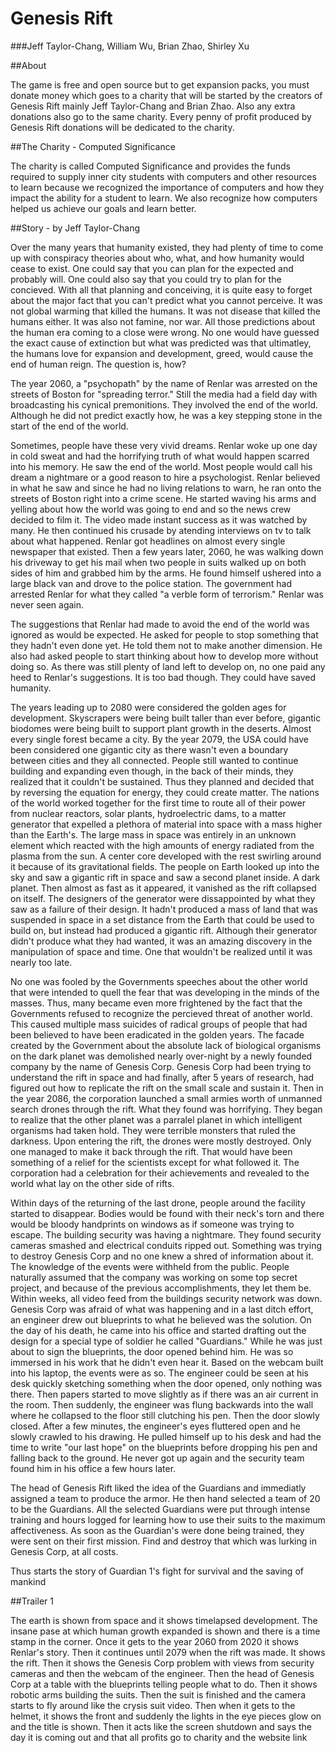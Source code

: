 Genesis Rift
======

###Jeff Taylor-Chang, William Wu, Brian Zhao, Shirley Xu

##About

The game is free and open source but to get expansion packs, you must donate money which goes to a charity
 that will be started by the creators of Genesis Rift mainly Jeff Taylor-Chang and Brian Zhao. Also any
 extra donations also go to the same charity. Every penny of profit produced by Genesis Rift donations
 will be dedicated to the charity.

##The Charity - Computed Significance

The charity is called Computed Significance and provides the funds required to supply inner city students with computers and other resources
 to learn because we recognized the importance of computers and how they impact the ability for a student to learn. We also
 recognize how computers helped us achieve our goals and learn better.

##Story - by Jeff Taylor-Chang

Over the many years that humanity existed, they had plenty of time to come up with conspiracy theories about who, what, and how
 humanity would cease to exist. One could say that you can plan for the expected and probably will. One could also say that you
 could try to plan for the concieved. With all that planning and conceiving, it is quite easy to forget about the major fact that
 you can't predict what you cannot perceive. It was not global warming that killed the humans. It was not disease that killed the
 humans either. It was also not famine, nor war. All those predictions about the human era coming to a close were wrong. No one
 would have guessed the exact cause of extinction but what was predicted was that ultimatley, the humans love for expansion and
 development, greed, would cause the end of human reign. The question is, how?

The year 2060, a "psychopath" by the name of Renlar was arrested on the streets of Boston for "spreading terror." Still the media
 had a field day with broadcasting his cynical premonitions. They involved the end of the world. Although he did not predict exactly
 how, he was a key stepping stone in the start of the end of the world.

Sometimes, people have these very vivid dreams. Renlar woke up one day in cold sweat and had the horrifying truth of what would
 happen scarred into his memory. He saw the end of the world. Most people would call his dream a nightmare or a good reason to
 hire a psychologist. Renlar believed in what he saw and since he had no living relations to warn, he ran onto the streets of
 Boston right into a crime scene. He started waving his arms and yelling about how the world was going to end and so the news
 crew decided to film it. The video made instant success as it was watched by many. He then continued his crusade by atending
 interviews on tv to talk about what happened. Renlar got headlines on almost every single newspaper that existed. Then a few
 years later, 2060, he was walking down his driveway to get his mail when two people in suits walked up on both sides of him and
 grabbed him by the arms. He found himself ushered into a large black van and drove to the police station. The government had
 arrested Renlar for what they called "a verble form of terrorism." Renlar was never seen again.

The suggestions that Renlar had made to avoid the end of the world was ignored as would be expected. He asked for people
 to stop something that they hadn't even done yet. He told them not to make another dimension. He also had asked people
 to start thinking about how to develop more without doing so. As there was still plenty of land left to develop on, no
 one paid any heed to Renlar's suggestions. It is too bad though. They could have saved humanity.

The years leading up to 2080 were considered the golden ages for development. Skyscrapers were being built taller than ever before,
 gigantic biodomes were being built to support plant growth in the deserts. Almost every single forest became a city. By the year
 2079, the USA could have been considered one gigantic city as there wasn't even a boundary between cities and they all connected.
 People still wanted to continue building and expanding even though, in the back of their minds, they realized that it couldn't be
 sustained. Thus they planned and decided that by reversing the equation for energy, they could create matter. The nations of the
 world worked together for the first time to route all of their power from nuclear reactors, solar plants, hydroelectric dams, to
 a matter generator that expelled a plethora of material into space with a mass higher than the Earth's. The large mass in space
 was entirely in an unknown element which reacted with the high amounts of energy radiated from the plasma from the sun. A center
 core developed with the rest swirling around it because of its gravitational fields. The people on Earth looked up into the sky
 and saw a gigantic rift in space and saw a second planet inside. A dark planet. Then almost as fast as it appeared, it vanished
 as the rift collapsed on itself. The designers of the generator were dissappointed by what they saw as a failure of their design.
 It hadn't produced a mass of land that was suspended in space in a set distance from the Earth that could be used to build on, but
 instead had produced a gigantic rift. Although their generator didn't produce what they had wanted, it was an amazing discovery in
 the manipulation of space and time. One that wouldn't be realized until it was nearly too late.

No one was fooled by the Governments speeches about the other world that were intended to quell the fear that was developing in the
 minds of the masses. Thus, many became even more frightened by the fact that the Governments refused to recognize the percieved threat
 of another world. This caused multiple mass suicides of radical groups of people that had been believed to have been eradicated in the
 golden years. The facade created by the Government about the absolute lack of biological organisms on the dark planet was demolished
 nearly over-night by a newly founded company by the name of Genesis Corp. Genesis Corp had been trying to understand the rift in space
 and had finally, after 5 years of research, had figured out how to replicate the rift on the small scale and sustain it. Then in the
 year 2086, the corporation launched a small armies worth of unmanned search drones through the rift. What they found was horrifying.
 They began to realize that the other planet was a parralel planet in which intelligent organisms had taken hold. They were terrible
 monsters that ruled the darkness. Upon entering the rift, the drones were mostly destroyed. Only one managed to make it back through
 the rift. That would have been something of a relief for the scientists except for what followed it. The corporation had a celebration
 for their achievements and revealed to the world what lay on the other side of rifts.

Within days of the returning of the last drone, people around the facility started to disappear. Bodies would be found with their neck's
 torn and there would be bloody handprints on windows as if someone was trying to escape. The building security was having a nightmare.
 They found security cameras smashed and electrical conduits ripped out. Something was trying to destroy Genesis Corp and no one knew a
 shred of information about it. The knowledge of the events were withheld from the public. People naturally assumed that the company was
 working on some top secret project, and because of the previous accomplishments, they let them be. Within weeks, all video feed from
 the buildings security network was down. Genesis Corp was afraid of what was happening and in a last ditch effort, an engineer drew out
 blueprints to what he believed was the solution. On the day of his death, he came into his office and started drafting out the design
 for a special type of soldier he called "Guardians." While he was just about to sign the blueprints, the door opened behind him.
 He was so immersed in his work that he didn't even hear it. Based on the webcam built into his laptop, the events were as so. The engineer
 could be seen at his desk quickly sketching something when the door opened, only nothing was there. Then papers started to move slightly as
 if there was an air current in the room. Then suddenly, the engineer was flung backwards into the wall where he collapsed to the floor still
 clutching his pen. Then the door slowly closed. After a few minutes, the engineer's eyes fluttered open and he slowly crawled to his drawing.
 He pulled himself up to his desk and had the time to write "our last hope" on the blueprints before dropping his pen and falling back to the
 ground. He never got up again and the security team found him in his office a few hours later.

The head of Genesis Rift liked the idea of the Guardians and immediatly assigned a team to produce the armor. He then hand selected a team
 of 20 to be the Guardians. All the selected Guardians were put through intense training and hours logged for learning how to use their suits
 to the maximum affectiveness. As soon as the Guardian's were done being trained, they were sent on their first mission. Find and destroy that
 which was lurking in Genesis Corp, at all costs.

Thus starts the story of Guardian 1's fight for survival and the saving of mankind

##Trailer 1

The earth is shown from space and it shows timelapsed development. The insane pase at which human growth expanded is shown and there is a time
 stamp in the corner. Once it gets to the year 2060 from 2020 it shows Renlar's story. Then it continues until 2079 when the rift was made.
 It shows the rift. Then it shows the Genesis Corp problem with views from security cameras and then the webcam of the engineer. Then the head
 of Genesis Corp at a table with the blueprints telling people what to do. Then it shows robotic arms building the suits. Then the suit is finished
 and the camera starts to fly around like the crysis suit video. Then when it gets to the helmet, it shows the front and suddenly the lights in the
 eye pieces glow on and the title is shown. Then it acts like the screen shutdown and says the day it is coming out and that all profits go to charity
 and the website link
